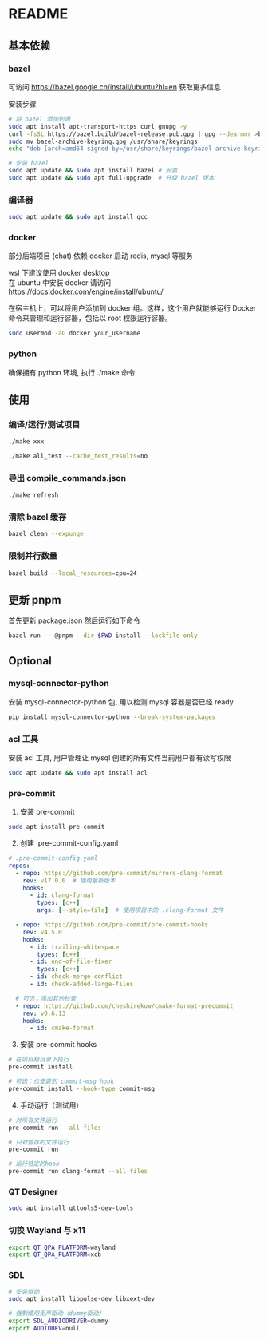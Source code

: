 # README

## 基本依赖

### bazel

可访问 https://bazel.google.cn/install/ubuntu?hl=en 获取更多信息

安装步骤
```bash
# 将 bazel 添加到源
sudo apt install apt-transport-https curl gnupg -y
curl -fsSL https://bazel.build/bazel-release.pub.gpg | gpg --dearmor >bazel-archive-keyring.gpg
sudo mv bazel-archive-keyring.gpg /usr/share/keyrings
echo "deb [arch=amd64 signed-by=/usr/share/keyrings/bazel-archive-keyring.gpg] https://storage.googleapis.com/bazel-apt stable jdk1.8" | sudo tee /etc/apt/sources.list.d/bazel.list

# 安装 bazel
sudo apt update && sudo apt install bazel # 安装
sudo apt update && sudo apt full-upgrade  # 升级 bazel 版本
```

### 编译器

```bash
sudo apt update && sudo apt install gcc
```

### docker

部分后端项目 (chat) 依赖 docker 启动 redis, mysql 等服务

wsl 下建议使用 docker desktop \
在 ubuntu 中安装 docker 请访问 https://docs.docker.com/engine/install/ubuntu/

在宿主机上，可以将用户添加到 docker 组。这样，这个用户就能够运行 Docker 命令来管理和运行容器，包括以 root 权限运行容器。

```bash
sudo usermod -aG docker your_username
```

### python

确保拥有 python 环境, 执行 ./make 命令

## 使用

### 编译/运行/测试项目

```bash
./make xxx

./make all_test --cache_test_results=no
```

### 导出 compile_commands.json

```bash
./make refresh
```

### 清除 bazel 缓存

```bash
bazel clean --expunge
```

### 限制并行数量

```bash
bazel build --local_resources=cpu=24
```

## 更新 pnpm

首先更新 package.json 然后运行如下命令

```bash
bazel run -- @pnpm --dir $PWD install --lockfile-only
```

## Optional

### mysql-connector-python

安装 mysql-connector-python 包, 用以检测 mysql 容器是否已经 ready

```bash
pip install mysql-connector-python --break-system-packages
```

### acl 工具

安装 acl 工具, 用户管理让 mysql 创建的所有文件当前用户都有读写权限

```bash
sudo apt update && sudo apt install acl
```

### pre-commit

1. 安装 pre-commit

```bash
sudo apt install pre-commit
```

2. 创建 .pre-commit-config.yaml

```yaml
# .pre-commit-config.yaml
repos:
  - repo: https://github.com/pre-commit/mirrors-clang-format
    rev: v17.0.6  # 使用最新版本
    hooks:
      - id: clang-format
        types: [c++]
        args: [--style=file]  # 使用项目中的 .clang-format 文件

  - repo: https://github.com/pre-commit/pre-commit-hooks
    rev: v4.5.0
    hooks:
      - id: trailing-whitespace
        types: [c++]
      - id: end-of-file-fixer
        types: [c++]
      - id: check-merge-conflict
      - id: check-added-large-files

  # 可选：添加其他检查
  - repo: https://github.com/cheshirekow/cmake-format-precommit
    rev: v0.6.13
    hooks:
      - id: cmake-format
```

3. 安装 pre-commit hooks

```bash
# 在项目根目录下执行
pre-commit install

# 可选：也安装到 commit-msg hook
pre-commit install --hook-type commit-msg
```

4. 手动运行（测试用）

```bash
# 对所有文件运行
pre-commit run --all-files

# 只对暂存的文件运行
pre-commit run

# 运行特定的hook
pre-commit run clang-format --all-files
```

### QT Designer

```bash
sudo apt install qttools5-dev-tools
```

### 切换 Wayland 与 x11

```bash
export QT_QPA_PLATFORM=wayland
export QT_QPA_PLATFORM=xcb
```

### SDL

```bash
# 安装驱动
sudo apt install libpulse-dev libxext-dev

# 强制使用无声驱动（dummy驱动）
export SDL_AUDIODRIVER=dummy
export AUDIODEV=null
```

